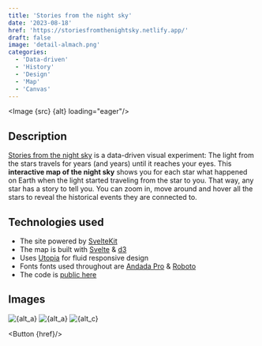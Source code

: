 ```yaml
---
title: 'Stories from the night sky'
date: '2023-08-18'
href: 'https://storiesfromthenightsky.netlify.app/'
draft: false
image: 'detail-almach.png'
categories:
  - 'Data-driven'
  - 'History'
  - 'Design'
  - 'Map'
  - 'Canvas'
---
```


<script>
  import Button from '$lib/components/ButtonSimple.svelte';
  import Image from '$lib/components/Image.svelte';
  import src from '$lib/assets/images/projects/night-sky/title.png';
  import a from '$lib/assets/images/projects/night-sky/overview.png';
  import b from '$lib/assets/images/projects/night-sky/overview-hover.png';
  import c from '$lib/assets/images/projects/night-sky/detail-scheat.png';

  let alt = "Screenshot with a big text that reads 'Stories from the night sky' in bold white letters on a dark blue background. On top there is a star-shaped icon and below the large text, smaller text reads 'A data-driven visual experiment.' and on a new line 'By Sebastian Lammers'.";
  let alt_a = "Screenshot of a map of the night sky. On top there is text that reads 'Which star tells the most interesting story to you?'. The map shows around 5,000 stars, depicted as white circles on a dark blue background. Below the map there is a group of buttons that include arrow buttons for all directions, zoom-buttons, a reset button and a button with a star-symbol.";
  let alt_b = "Screenshot of a map of the night sky. On top there is text that reads 'Which star tells the most interesting story to you?'. The map shows around 5,000 stars, depicted as white circles on a dark blue background. A computer cursor shaped like a hand is hovering one of the stars. This star is enlarged and has a purple outline. Right below the cursor there is a white tooltip textbox that contains information about the hovered star. The information reads as follows. Star ID: 70692. Distance: 360 light years. Year: 1666 CE. Event(s): The Great Fire of London. Below the map there is a group of buttons that include arrow buttons for all directions, zoom-buttons, a reset button and a button with a star-symbol.";
  let alt_c = "Screenshot of a map of the night sky. On top there is text that reads 'Which star tells the most interesting story to you?'. The map shows around 50-60 stars, depicted as white circles on a dark blue background. A computer cursor shaped like a hand is hovering one of the stars. This star is enlarged and has a purple outline. Right below the cursor there is a white tooltip textbox that contains information about the hovered star. The information reads as follows. Star ID: 113881. Star Name: Scheat. Distance: 200 light years. Year: 1829 CE. Event(s): Sir Robert Peel founds the Metropolitan Police Service, the first modern police force. Below the map there is a group of buttons that include arrow buttons for all directions, zoom-buttons, a reset button and a button with a star-symbol.";
</script>

<Image {src} {alt} loading="eager"/>

## Description
[Stories from the night sky]({href}) is a data-driven visual experiment:
The light from the stars travels for years (and years) until it reaches your eyes. This **interactive map of the night sky** shows you for each star what happened on Earth when the light started traveling from the star to you. That way, any star has a story to tell you. You can zoom in, move around and hover all the stars to reveal the historical events they are connected to.

## Technologies used

- The site powered by [SvelteKit](https://kit.svelte.dev/)
- The map is built with [Svelte](https://svelte.dev/) & [d3](https://d3js.org/)
- Uses [Utopia](https://utopia.fyi/) for fluid responsive design
- Fonts fonts used throughout are [Andada Pro](https://andada.huertatipografica.com/) & [Roboto](https://en.wikipedia.org/wiki/Roboto)
- The code is [public here](https://github.com/seblammers/starmap)

## Images
<Image src={a} alt={alt_a} loading="lazy"/>
<Image src={b} alt={alt_a} loading="lazy"/>
<Image src={c} alt={alt_c} loading="lazy"/>

<Button {href}/>

